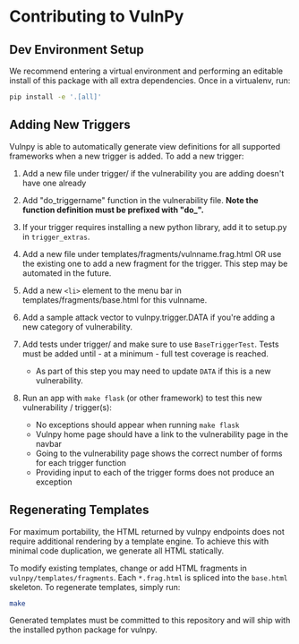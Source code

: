 # Contributing to VulnPy

## Dev Environment Setup

We recommend entering a virtual environment and performing an editable install of this package with
all extra dependencies. Once in a virtualenv, run:

```sh
pip install -e '.[all]'
```

## Adding New Triggers

Vulnpy is able to automatically generate view definitions for all supported
frameworks when a new trigger is added. To add a new trigger:

1. Add a new file under trigger/ if the vulnerability you are adding doesn't have one
already

2. Add "do_triggername" function in the vulnerability file. **Note the
function definition must be prefixed with "do_".**

3. If your trigger requires installing a new python library, add it to setup.py in
`trigger_extras`.

4. Add a new file under templates/fragments/vulnname.frag.html OR use the existing
one to add a new fragment for the trigger. This step may be automated in the future.

5. Add a new `<li>` element to the menu bar in templates/fragments/base.html for this
vulnname.

6. Add a sample attack vector to vulnpy.trigger.DATA if you're adding a new category
of vulnerability.

7. Add tests under trigger/ and make sure to use `BaseTriggerTest`. Tests must be
added until - at a minimum - full test coverage is reached.
    * As part of this step you may need to update `DATA` if this is a new vulnerability.

8. Run an app with `make flask` (or other framework) to test this new vulnerability /
trigger(s):

    * No exceptions should appear when running `make flask`
    * Vulnpy home page should have a link to the vulnerability page in the navbar
    * Going to the vulnerability page shows the correct number of forms for each
      trigger function
    * Providing input to each of the trigger forms does not produce an exception


## Regenerating Templates

For maximum portability, the HTML returned by vulnpy endpoints does not require additional
rendering by a template engine. To achieve this with minimal code duplication, we generate all
HTML statically.

To modify existing templates, change or add HTML fragments in `vulnpy/templates/fragments`. Each
`*.frag.html` is spliced into the `base.html` skeleton. To regenerate templates, simply run:

```sh
make
```

Generated templates must be committed to this repository and will ship with the installed python
package for vulnpy.
